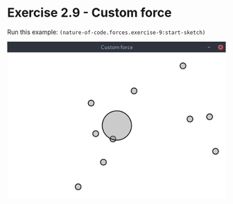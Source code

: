 # Exercise 2.9 - Custom force

Run this example: `(nature-of-code.forces.exercise-9:start-sketch)`

![Exercise 2.9 - Custom force](screenshots/Exercise%202.9%20-%20Custom%20force.gif)